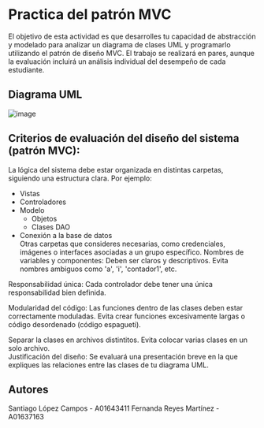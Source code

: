 # **Practica del patrón MVC**

El objetivo de esta actividad es que desarrolles tu capacidad de abstracción y modelado para analizar un diagrama de clases UML y programarlo utilizando el patrón de diseño MVC. El trabajo se realizará en pares, aunque la evaluación incluirá un análisis individual del desempeño de cada estudiante.

## **Diagrama UML**
![image](https://github.com/user-attachments/assets/8dd95235-9d42-4ac1-a537-2c7f6f1da4c8)


## **Criterios de evaluación del diseño del sistema (patrón MVC):**
La lógica del sistema debe estar organizada en distintas carpetas, siguiendo una estructura clara. Por ejemplo: <br />

- Vistas <br />
- Controladores <br />
- Modelo <br />
  - Objetos <br />
  - Clases DAO <br />
- Conexión a la base de datos <br />
Otras carpetas que consideres necesarias, como credenciales, imágenes o interfaces asociadas a un grupo específico.
Nombres de variables y componentes: Deben ser claros y descriptivos. Evita nombres ambiguos como 'a', 'i', 'contador1', etc. <br />

Responsabilidad única: Cada controlador debe tener una única responsabilidad bien definida. <br />

Modularidad del código: Las funciones dentro de las clases deben estar correctamente moduladas. Evita crear funciones excesivamente largas o código desordenado (código espagueti). <br />

Separar la clases en archivos distintitos. Evita colocar varias clases en un solo archivo. <br />
Justificación del diseño: Se evaluará una presentación breve en la que expliques las relaciones entre las clases de tu diagrama UML. <br />

## **Autores**
Santiago López Campos - A01643411
Fernanda Reyes Martínez - A01637163

